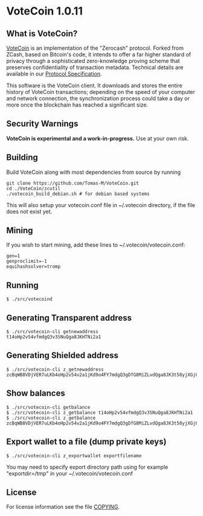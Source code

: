 VoteCoin 1.0.11
===============

What is VoteCoin?
-----------------

[VoteCoin](https://votecoin.site/) is an implementation of the "Zerocash" protocol.
Forked from ZCash, based on Bitcoin's code, it intends to offer a far higher standard of privacy
through a sophisticated zero-knowledge proving scheme that preserves
confidentiality of transaction metadata. Technical details are available
in our [Protocol Specification](https://github.com/zcash/zips/raw/master/protocol/protocol.pdf).

This software is the VoteCoin client. It downloads and stores the entire history
of VoteCoin transactions; depending on the speed of your computer and network
connection, the synchronization process could take a day or more once the
blockchain has reached a significant size.

Security Warnings
-----------------

**VoteCoin is experimental and a work-in-progress.** Use at your own risk.


Building
--------

Build VoteCoin along with most dependencies from source by running

    git clone https://github.com/Tomas-M/VoteCoin.git
    cd ./VoteCoin/zcutil
    ./votecoin_build_debian.sh # for debian based systems

This will also setup your votecoin.conf file in ~/.votecoin directory, if the file does not exist yet.


Mining
------

If you wish to start mining, add these lines to ~/.votecoin/votecoin.conf:

    gen=1
    genproclimit=-1
    equihashsolver=tromp


Running
-------

    $ ./src/votecoind


Generating Transparent address
------------------------------

    $ ./src/votecoin-cli getnewaddress
    t14oHp2v54vfmdgQ3v3SNuQga8JKHTNi2a1


Generating Shielded address
---------------------------

    $ ./src/votecoin-cli z_getnewaddress
    zcBqWB8VDjVER7uLKb4oHp2v54v2a1jKd9o4FY7mdgQ3gDfG8MiZLvdQga8JK3t58yjXGjQHzMzkGUxSguSs6ZzqpgTNiZG


Show balances
-------------

    $ ./src/votecoin-cli getbalance
    $ ./src/votecoin-cli z_getbalance t14oHp2v54vfmdgQ3v3SNuQga8JKHTNi2a1
    $ ./src/votecoin-cli z_getbalance zcBqWB8VDjVER7uLKb4oHp2v54v2a1jKd9o4FY7mdgQ3gDfG8MiZLvdQga8JK3t58yjXGjQHzMzkGUxSguSs6ZzqpgTNiZG


Export wallet to a file (dump private keys)
-------------------------------------------

    $ ./src/votecoin-cli z_exportwallet exportfilename

You may need to specify export directory path using for example "exportdir=/tmp" in your ~/.votecoin/votecoin.conf


License
-------

For license information see the file [COPYING](COPYING).
